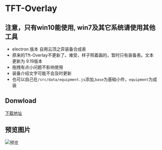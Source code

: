 # TFT-Overlay

## 注意，只有win10能使用, win7及其它系统请使用其他工具

* electron 版本 自用云顶之弈装备合成表  
* 原来的Tft-Overlay不更新了。难受，样子照着画的，暂时只有装备表。文本更新为 9.19版本  
* 拖拽有点小问题不影响使用  
* 装备介绍文字可能不会及时更新  
* 也可以自己在`/src/data/equipment.js`添加,`base`为基础小件，`equipment`为成装  

## Donwload
[下载地址](https://github.com/Rxdey/tft-overlay/releases)

## 预览图片
![预览](http://ww1.sinaimg.cn/large/005O2C54gy1g7gvili3hlj30fc0fzgqi.jpg)
